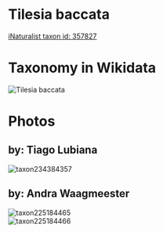 
Tilesia baccata
===============
  
[iNaturalist taxon id: 357827](https://www.inaturalist.org/taxa/357827)
# Taxonomy in Wikidata
  
![Tilesia baccata](../wikidata_schemas/Tilesia_baccata.gv.png)
# Photos

## by: Tiago Lubiana
  
![taxon234384357](https://inaturalist-open-data.s3.amazonaws.com/photos/251171839/medium.jpg)
## by: Andra Waagmeester
  
![taxon225184465](https://inaturalist-open-data.s3.amazonaws.com/photos/241322947/medium.jpeg)  
![taxon225184466](https://inaturalist-open-data.s3.amazonaws.com/photos/241322929/medium.jpeg)